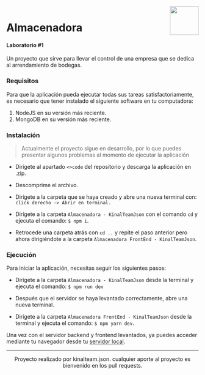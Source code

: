 <img src="https://i.ibb.co/k61KpvG/3.png" width="75" height="75" align="right"/>


# Almacenadora

#### Laboratorio #1

Un proyecto que sirve para llevar el control de una empresa que se dedica al arrendamiento de bodegas. 

### Requisitos

Para que la aplicación pueda ejecutar todas sus tareas satisfactoriamente, es necesario que tener instalado el siguiente software en tu computadora: 

1.  NodeJS en su versión más reciente.
2.  MongoDB en su versión más reciente.

### Instalación

> Actualmente el proyecto sigue en desarrollo, por lo que puedes presentar algunos problemas al momento de ejecutar la aplicación

- Dirígete al apartado `<>code` del repositorio y descarga la aplicación en .zip.

- Descomprime el archivo.

- Dirígete a la carpeta que se haya creado y abre una nueva terminal con:
`click derecho -> Abrir en terminal.`

- Dirígete a la carpeta `Almacenadora - KinalTeamJson` con el comando `cd` y ejecuta el comando: 
`$ npm i`.

- Retrocede una carpeta atrás con `cd ..` y repite el paso anterior pero ahora dirigiéndote a la carpeta `Almacenadora FrontEnd - KinalTeamJson`.

### Ejecución

Para iniciar la aplicación, necesitas seguir los siguientes pasos: 

- Dirígete a la carpeta `Almacenadora - KinalTeamJson` desde la terminal y ejecuta el comando: `$ npm run dev`

- Después que el servidor se haya levantado correctamente, abre una nueva terminal.

- Dirígete a la carpeta `Almacenadora FrontEnd - KinalTeamJson` desde la terminal y ejecuta el comando: `$ npm yarn dev`.

Una vez con el servidor backend y frontend levantados, ya puedes acceder mediante tu navegador desde tu [servidor local](http://localhost:5173/ "servidor local").

----

<p style="text-align: center;">Proyecto realizado por kinalteam.json. cualquier aporte al proyecto es bienvenido en los pull requests.</p>